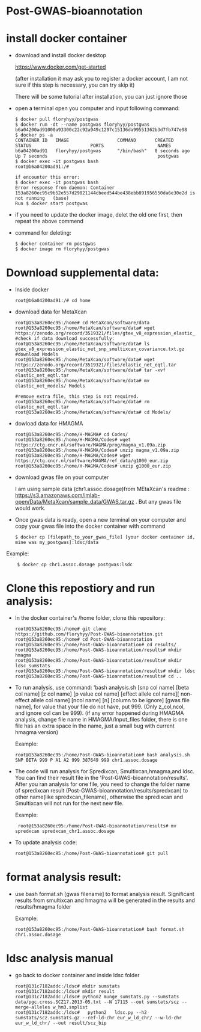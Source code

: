 # Post-GWAS-bioannotation

# install docker container
  - download and install docker desktop
  
    https://www.docker.com/get-started
    
    (after installation it may ask you to register a docker account, I am not sure if this step is necessary, you can try skip it)
    
    There will be some tutorial after installation, you can just ignore those
    
  - open a terminal open you computer and input following command:
    
        $ docker pull floryhyy/postgwas
        $ docker run -dt --name postgwas floryhyy/postgwas
        b6a04200ad91000a93300c22c92a949c1297c15136da99551362b3d7fb747e98
        $ docker ps -a
        CONTAINER ID   IMAGE                  COMMAND       CREATED         STATUS                      PORTS                    NAMES
        b6a04200ad91   floryhyy/postgwas      "/bin/bash"   8 seconds ago   Up 7 seconds                                         postgwas
        $ docker exec -it postgwas bash
        root@b6a04200ad91:/#
        
        if encounter this error:
        $ docker exec -it postgwas bash                                                                                        
        Error response from daemon: Container 153a8260ec95c9b52e557d29821144cbeed544be438ebb891956550da6e30e2d is not running   (base) 
        Run $ docker start postgwas
        
  - if you need to update the docker image, delet the old one first, then repeat the above commend
  - command for deleting:
      
        $ docker container rm postgwas  
        $ docker image rm floryhyy/postgwas  

# Download supplemental data:
  - Inside docker
        
        root@b6a04200ad91:/# cd home
  
  - download data for MetaXcan
  
        root@153a8260ec95:/home# cd MetaXcan/software/data
        root@153a8260ec95:/home/MetaXcan/software/data# wget https://zenodo.org/record/3519321/files/gtex_v8_expression_elastic_net_snp_smultixcan_covariance.txt.gz
        #check if data download successfully:
        root@153a8260ec95:/home/MetaXcan/software/data# ls                                                                      gtex_v8_expression_elastic_net_snp_smultixcan_covariance.txt.gz 
        #download Models
        root@153a8260ec95:/home/MetaXcan/software/data# wget https://zenodo.org/record/3519321/files/elastic_net_eqtl.tar
        root@153a8260ec95:/home/MetaXcan/software/data# tar -xvf elastic_net_eqtl.tar
        root@153a8260ec95:/home/MetaXcan/software/data# mv elastic_net_models/ Models 
        
        #remove extra file, this step is not required.
        root@153a8260ec95:/home/MetaXcan/software/data# rm elastic_net_eqtl.tar  
        root@153a8260ec95:/home/MetaXcan/software/data# cd Models/ 
        
  - dowload data for HMAGMA
        
        root@153a8260ec95:/home/H-MAGMA# cd Codes/ 
        root@153a8260ec95:/home/H-MAGMA/Codes# wget https://ctg.cncr.nl/software/MAGMA/prog/magma_v1.09a.zip  
        root@153a8260ec95:/home/H-MAGMA/Codes# unzip magma_v1.09a.zip   
        root@153a8260ec95:/home/H-MAGMA/Codes# wget https://ctg.cncr.nl/software/MAGMA/ref_data/g1000_eur.zip 
        root@153a8260ec95:/home/H-MAGMA/Codes# unzip g1000_eur.zip    
  
  - download gwas file on your computer
 
    I am using sample data (chr1.assoc.dosage)from MEtaXcan's readme : https://s3.amazonaws.com/imlab-open/Data/MetaXcan/sample_data/GWAS.tar.gz . But any gwas file would work.
    
  - Once gwas data is ready, open a new terminal on your computer and copy your gwas file into the docker container with command
  
        $ docker cp [filepath_to_your_gwas_file] [your docker container id, mine was my_postgwas]:ldsc/data
  
  Example: 
  
        $ docker cp chr1.assoc.dosage postgwas:lsdc   
  
# Clone this repostiory and run analysis:
  - In the docker container's /home folder, clone this repository:
  
        root@153a8260ec95:/home# git clone https://github.com/floryhyy/Post-GWAS-bioannotation.git
        root@153a8260ec95:/home# cd Post-GWAS-bioannotation
        root@153a8260ec95:/home/Post-GWAS-bioannotation# cd results/                                                            
        root@153a8260ec95:/home/Post-GWAS-bioannotation/results# mkdir hmagma
        root@153a8260ec95:/home/Post-GWAS-bioannotation/results# mkdir ldsc_sumstats
        root@153a8260ec95:/home/Post-GWAS-bioannotation/results# mkdir ldsc 
        root@153a8260ec95:/home/Post-GWAS-bioannotation/results# cd ..
      
  - To run analysis, use command: 'bash analysis.sh [snp col name] [beta col name] [z col name] [p value col name] [effect allele col name][ non-effect allele col name] [ncol name] [n] [column to be ignore] [gwas file name], for value that your file do not have, put 999. (Only z_col,ncol, and ignore col can be 999). (if any error happened during HMAGMA analysis, change file name in HMAGMA/Input_files folder, there is one file has an extra space in the name, just a small bug with current hmagma version)
  
      Example:
      
        root@153a8260ec95:/home/Post-GWAS-bioannotation# bash analysis.sh SNP BETA 999 P A1 A2 999 387649 999 chr1.assoc.dosage 
        
  -  The code will run analysis for Spredixcan, Smultixcan,hmagma,and ldsc. You can find their result file in the 'Post-GWAS-bioannotation/results'. After you ran analysis for one file, you need to change the folder name of spredixcan result (Post-GWAS-bioannotation/results/spredxcan) to other name(like spredxcan_filename), otherwise the spredixcan and Smultixcan will not run for the next new file. 
  
      Example:
      
          root@153a8260ec95:/home/Post-GWAS-bioannotation/results# mv spredxcan spredxcan_chr1.assoc.dosage 

  - To update analysis code:
      
        root@153a8260ec95:/home/Post-GWAS-bioannotation# git pull
      
# format analysis result:
  - use bash format.sh [gwas filename] to format analysis result. Significant results from smultixcan and hmagma will be generated in the results and results/hmagma folder
  
    Example:
    
        root@153a8260ec95:/home/Post-GWAS-bioannotation# bash format.sh chr1.assoc.dosage 

  
# ldsc analysis manual
  - go back to docker container and inside ldsc folder

        root@131c7182addc:/ldsc# mkdir sumstats
        root@131c7182addc:/ldsc# mkdir result
        root@131c7182addc:/ldsc# python2 munge_sumstats.py --sumstats data/pgc.cross.SCZ17.2013-05.txt --N 17115 --out sumstats/scz --merge-alleles w_hm3.snplist
        root@131c7182addc:/ldsc#   python2   ldsc.py --h2 sumstats/scz.sumstats.gz --ref-ld-chr eur_w_ld_chr/ --w-ld-chr eur_w_ld_chr/ --out result/scz_bip


  
